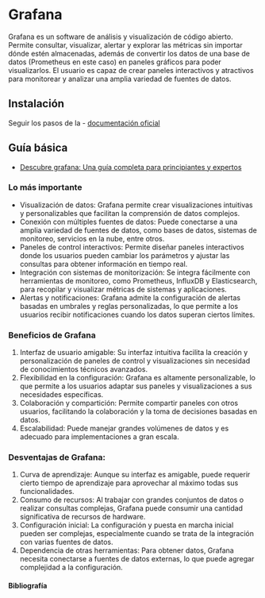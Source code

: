 # Grafana

Grafana es un software de análisis y visualización de código abierto. Permite consultar, visualizar, alertar y explorar las métricas sin importar dónde estén almacenadas, además de convertir los datos de una base de datos (Prometheus en este caso) en paneles gráficos para poder visualizarlos. El usuario es capaz de crear paneles interactivos y atractivos para monitorear y analizar una amplia variedad de fuentes de datos.

## Instalación

Seguir los pasos de la - [documentación oficial](https://grafana.com/docs/grafana/latest/setup-grafana/installation/windows/)

## Guía básica

- [Descubre grafana: Una guía completa para principiantes y expertos](https://www.kreactiva.com/servidores/descubre-grafana-una-guia-completa-para-principiantes-y-expertos/)

### Lo más importante

- Visualización de datos: Grafana permite crear visualizaciones intuitivas y personalizables que facilitan la comprensión de datos complejos.
- Conexión con múltiples fuentes de datos: Puede conectarse a una amplia variedad de fuentes de datos, como bases de datos, sistemas de monitoreo, servicios en la nube, entre otros.
- Paneles de control interactivos: Permite diseñar paneles interactivos donde los usuarios pueden cambiar los parámetros y ajustar las consultas para obtener información en tiempo real.
- Integración con sistemas de monitorización: Se integra fácilmente con herramientas de monitoreo, como Prometheus, InfluxDB y Elasticsearch, para recopilar y visualizar métricas de sistemas y aplicaciones.
- Alertas y notificaciones: Grafana admite la configuración de alertas basadas en umbrales y reglas personalizadas, lo que permite a los usuarios recibir notificaciones cuando los datos superan ciertos límites.

### Beneficios de Grafana

1. Interfaz de usuario amigable: Su interfaz intuitiva facilita la creación y personalización de paneles de control y visualizaciones sin necesidad de conocimientos técnicos avanzados.
2. Flexibilidad en la configuración: Grafana es altamente personalizable, lo que permite a los usuarios adaptar sus paneles y visualizaciones a sus necesidades específicas.
3. Colaboración y compartición: Permite compartir paneles con otros usuarios, facilitando la colaboración y la toma de decisiones basadas en datos.
4. Escalabilidad: Puede manejar grandes volúmenes de datos y es adecuado para implementaciones a gran escala.

### Desventajas de Grafana:

1. Curva de aprendizaje: Aunque su interfaz es amigable, puede requerir cierto tiempo de aprendizaje para aprovechar al máximo todas sus funcionalidades.
2. Consumo de recursos: Al trabajar con grandes conjuntos de datos o realizar consultas complejas, Grafana puede consumir una cantidad significativa de recursos de hardware.
3. Configuración inicial: La configuración y puesta en marcha inicial pueden ser complejas, especialmente cuando se trata de la integración con varias fuentes de datos.
4. Dependencia de otras herramientas: Para obtener datos, Grafana necesita conectarse a fuentes de datos externas, lo que puede agregar complejidad a la configuración.

#### Bibliografía

